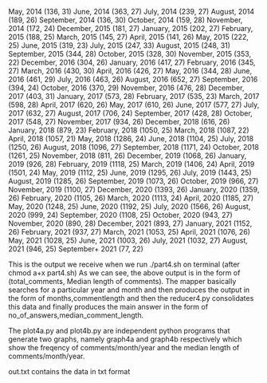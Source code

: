 May, 2014	(136, 31)
June, 2014	(363, 27)
July, 2014	(239, 27)
August, 2014	(189, 26)
September, 2014	(136, 30)
October, 2014	(159, 28)
November, 2014	(172, 24)
December, 2015	(181, 27)
January, 2015	(202, 27)
February, 2015	(188, 25)
March, 2015	(145, 27)
April, 2015	(141, 26)
May, 2015	(222, 25)
June, 2015	(319, 23)
July, 2015	(247, 33)
August, 2015	(248, 31)
September, 2015	(344, 28)
October, 2015	(328, 30)
November, 2015	(353, 22)
December, 2016	(304, 26)
January, 2016	(417, 27)
February, 2016	(345, 27)
March, 2016	(430, 30)
April, 2016	(426, 27)
May, 2016	(344, 28)
June, 2016	(461, 29)
July, 2016	(463, 26)
August, 2016	(652, 27)
September, 2016	(394, 24)
October, 2016	(370, 29)
November, 2016	(476, 28)
December, 2017	(403, 31)
January, 2017	(573, 28)
February, 2017	(535, 23)
March, 2017	(598, 28)
April, 2017	(620, 26)
May, 2017	(610, 26)
June, 2017	(577, 27)
July, 2017	(632, 27)
August, 2017	(706, 24)
September, 2017	(428, 28)
October, 2017	(548, 27)
November, 2017	(934, 26)
December, 2018	(616, 26)
January, 2018	(879, 23)
February, 2018	(1050, 25)
March, 2018	(1087, 22)
April, 2018	(1057, 21)
May, 2018	(1286, 24)
June, 2018	(1104, 25)
July, 2018	(1250, 26)
August, 2018	(1096, 27)
September, 2018	(1171, 24)
October, 2018	(1261, 25)
November, 2018	(811, 26)
December, 2019	(1068, 26)
January, 2019	(926, 28)
February, 2019	(1118, 25)
March, 2019	(1406, 24)
April, 2019	(1501, 24)
May, 2019	(1112, 25)
June, 2019	(1295, 26)
July, 2019	(1443, 25)
August, 2019	(1285, 26)
September, 2019	(1073, 26)
October, 2019	(966, 27)
November, 2019	(1100, 27)
December, 2020	(1393, 26)
January, 2020	(1359, 26)
February, 2020	(1105, 26)
March, 2020	(1113, 24)
April, 2020	(1185, 27)
May, 2020	(1248, 25)
June, 2020	(1192, 25)
July, 2020	(1566, 26)
August, 2020	(999, 24)
September, 2020	(1108, 25)
October, 2020	(943, 27)
November, 2020	(890, 28)
December, 2021	(893, 27)
January, 2021	(1152, 26)
February, 2021	(937, 27)
March, 2021	(1053, 25)
April, 2021	(1076, 26)
May, 2021	(1028, 25)
June, 2021	(1003, 26)
July, 2021	(1032, 27)
August, 2021	(946, 25)
September+ 2021	(77, 22)

This is the output we receive when we run ./part4.sh on terminal (after chmod a+x part4.sh)
As we can see, the above output is in the form of (total_comments, Median length of comments).
The mapper basically searches for a particular year and month and then produces the output in the form of months,commentlength and then the reducer4.py consolidates this data and finally produces the main answer in the form of no_of_answers,median_comment_length.

The plot4a.py and plot4b.py are independent python programs that generate two graphs, namely graph4a and graph4b respectively which show the freqency of comments/month/year and the median length of comments/month/year.

out.txt contains the data in txt format

